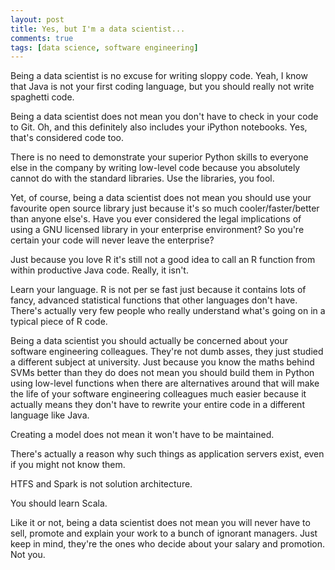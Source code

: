 ```yaml
---
layout: post
title: Yes, but I'm a data scientist...
comments: true
tags: [data science, software engineering]
---
```

Being a data scientist is no excuse for writing sloppy code. Yeah, I know that Java is not your first coding language, but you should really not write spaghetti code.<span class="more"></span>

Being a data scientist does not mean you don't have to check in your code to Git. Oh, and this definitely also includes your iPython notebooks. Yes, that's considered code too.

There is no need to demonstrate your superior Python skills to everyone else in the company by writing low-level code because you absolutely cannot do with the standard libraries. Use the libraries, you fool.

Yet, of course, being a data scientist does not mean you should use your favourite open source library just because it's so much cooler/faster/better than anyone else's. Have you ever considered the legal implications of using a GNU licensed library in your enterprise environment? So you're certain your code will never leave the enterprise?

Just because you love R it's still not a good idea to call an R function from within productive Java code. Really, it isn't.

Learn your language. R is not per se fast just because it contains lots of fancy, advanced statistical functions that other languages don't have. There's actually very few people who really understand what's going on in a typical piece of R code.

Being a data scientist you should actually be concerned about your software engineering colleagues. They're not dumb asses, they just studied a different subject at university. Just because you know the maths behind SVMs better than they do does not mean you should build them in Python using low-level functions when there are alternatives around that will make the life of your software engineering colleagues much easier because it actually means they don't have to rewrite your entire code in a different language like Java.

Creating a model does not mean it won't have to be maintained.

There's actually a reason why such things as application servers exist, even if you might not know them.

HTFS and Spark is not solution architecture.

You should learn Scala.

Like it or not, being a data scientist does not mean you will never have to sell, promote and explain your work to a bunch of ignorant managers. Just keep in mind, they're the ones who decide about your salary and promotion. Not you.